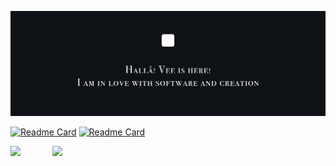 ![](/profile-cover.png)

<!--[![Readme Card](https://github-readme-stats.vercel.app/api/pin/?username=veekhere&repo=codewars&theme=github_dark&hide_border=true)](https://github.com/veekhere/codewars)
[![Readme Card](https://github-readme-stats.vercel.app/api/pin/?username=veekhere&repo=quoro&theme=github_dark&hide_border=true)](https://github.com/veekhere/quoro)-->

[![Readme Card](https://github-readme-stats.vercel.app/api/pin/?username=veekhere&repo=uni-funlog&theme=github_dark&hide_border=true)](https://github.com/veekhere/uni-funlog)
[![Readme Card](https://github-readme-stats.vercel.app/api/pin/?username=veekhere&repo=uni-os&theme=github_dark&hide_border=true)](https://github.com/veekhere/uni-os)

<div>
  <img src="https://github-readme-stats.vercel.app/api/top-langs/?username=veekhere&layout=compact&theme=github_dark&hide_border=true&langs_count=10" />
  &nbsp; &nbsp; &nbsp; &nbsp; &nbsp; &nbsp;
  <img src="https://readme-jokes-veekhere.vercel.app/api?hideBorder&theme=react&bgColor=%230E1116&title=Random%20Joke&qColor=%23EEE170" />
</div>
